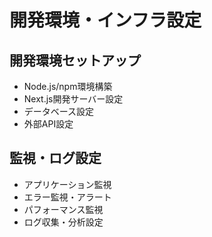 # 開発環境・インフラ設定

## 開発環境セットアップ
- Node.js/npm環境構築
- Next.js開発サーバー設定
- データベース設定
- 外部API設定

## 監視・ログ設定
- アプリケーション監視
- エラー監視・アラート
- パフォーマンス監視
- ログ収集・分析設定 
